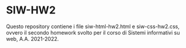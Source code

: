 # SIW-HW2

Questo repository contiene i file siw-html-hw2.html e siw-css-hw2.css, ovvero il secondo homework svolto per il corso di Sistemi informativi su web, A.A. 2021-2022.

